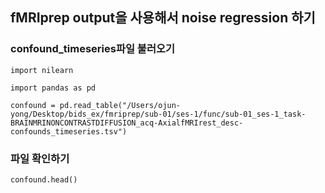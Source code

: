 ## fMRIprep output을 사용해서 noise regression 하기


### confound_timeseries파일 불러오기

~~~python3
import nilearn

import pandas as pd

confound = pd.read_table("/Users/ojun-yong/Desktop/bids_ex/fmriprep/sub-01/ses-1/func/sub-01_ses-1_task-BRAINMRINONCONTRASTDIFFUSION_acq-AxialfMRIrest_desc-confounds_timeseries.tsv")
~~~

### 파일 확인하기

~~~python3
confound.head()
~~~

